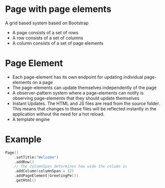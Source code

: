 # Page with page elements
A grid based system based on Bootstrap
- A page consists of a set of rows
- A row consists of a set of columns
- A column consists of a set of page elements

# Page Element
- Each page-element has its own endpoint for updating individual page-elements on a page
- The page-elements can update themselves independently of the page
- A observer-pattern system where a page-elements can notify is observing page-elements that they should update themselves
- Instant Updates. The HTML and JS files are read from the source folder. This means that changes to these files will
  be reflected instantly in the application without the need for a hot reload.
- A template engine

# Example

```kotlin
Page()
    .setTitle("Welcome")
    .addRow() 
    // The columnSpan determines how wide the column is
    .addColumn(columnSpan = 12)
    .addPageElement(GreetingPe())
    .getHtml()
```

